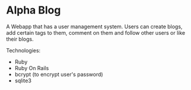 # Alpha Blog

A Webapp that has a user management system.
Users can create blogs, add certain tags to them, comment on them and follow other users or like their blogs.

Technologies:
- Ruby
- Ruby On Rails
- bcrypt (to encrypt user's password)
- sqlite3
